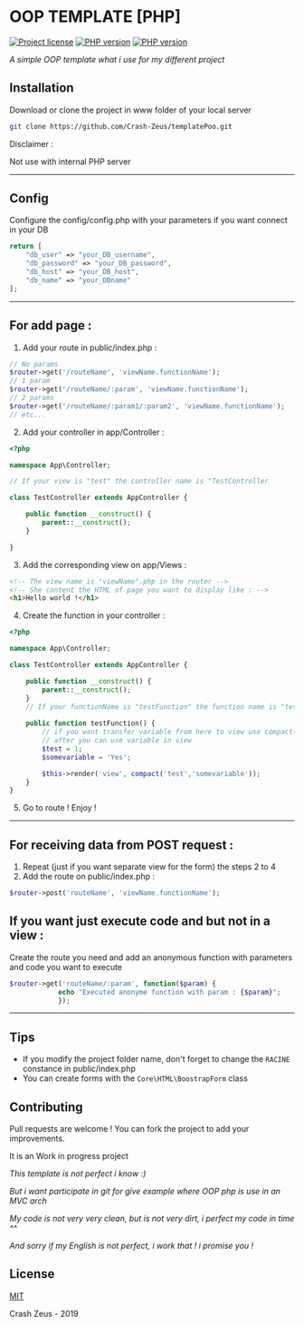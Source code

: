 # OOP TEMPLATE [PHP]
 [![Project license](https://img.shields.io/pypi/l/ansicolortags.svg)](https://github.com/Crash-Zeus/templatePoo/blob/master/LICENSE)
 [![PHP version](https://img.shields.io/badge/php-%3E%207.0-green)](https://www.php.net/downloads.php)
 [![PHP version](https://img.shields.io/badge/Apache%20module%20RewriteEngine-On-green)](https://httpd.apache.org/docs/2.4/fr/mod/mod_rewrite.html)

*A simple OOP template what i use for my different project*

## Installation

Download or clone the project in www folder of your local server

```bash
git clone https://github.com/Crash-Zeus/templatePoo.git
```
Disclaimer : 

Not use with internal PHP server

---

## Config

Configure the config/config.php with your parameters if you want connect in your DB

```php
return [
	"db_user" => "your_DB_username",
	"db_password" => "your_DB_password",
	"db_host" => "your_DB_host",
	"db_name" => "your_DBname"
];
```
---
## For add page :
1. Add your route in public/index.php :
```php
// No params
$router->get('/routeName', 'viewName.functionName');
// 1 param
$router->get('/routeName/:param', 'viewName.functionName');
// 2 params
$router->get('/routeName/:param1/:param2', 'viewName.functionName');
// etc...
```
2. Add your controller in app/Controller :
```php
<?php

namespace App\Controller;

// If your view is "test" the controller name is "TestController

class TestController extends AppController {

    public function __construct() {
        parent::__construct();
    }

}
```
3. Add the corresponding view on app/Views :
```html
<!-- The view name is "viewName".php in the router -->
<!-- She content the HTML of page you want to display like : -->
<h1>Hello world !</h1>
```
4. Create the function in your controller :
```php
<?php

namespace App\Controller;

class TestController extends AppController {

    public function __construct() {
        parent::__construct();
	}
	// If your functionName is "testFunction" the function name is "testFunction()"
	
	public function testFunction() {
		// if you want transfer variable from here to view use compact()
		// after you can use variable in view 
		$test = 1;
		$somevariable = 'Yes';

		$this->render('view', compact('test','somevariable'));
	}
}
```
5. Go to route ! Enjoy !

---
## For receiving data from POST request :
1. Repeat (just if you want separate view for the form) the steps 2 to 4
2. Add the route on public/index.php :
```php
$router->post('routeName', 'viewName.functionName');
```

## If you want just execute code and but not in a view :
Create the route you need and add an anonymous function with parameters and code you want to execute
```php
$router->get('routeName/:param', function($param) {
			echo "Executed anonyme function with param : {$param}";
			});
```
---
## Tips
- If you modify the project folder name, don't forget to change the `RACINE` constance in public/index.php
- You can create forms with the `Core\HTML\BoostrapForm` class

## Contributing
Pull requests are welcome ! You can fork the project to add your improvements.

It is an Work in progress project

*This template is not perfect i know :)*

*But i want participate in git for give example where OOP php is use in an MVC arch*

*My code is not very very clean, but is not very dirt, i perfect my code in time ^^*

*And sorry if my English is not perfect, i work that ! i promise you !*

## License
[MIT](https://github.com/Crash-Zeus/templatePoo/blob/master/LICENSE) 

 Crash Zeus - 2019